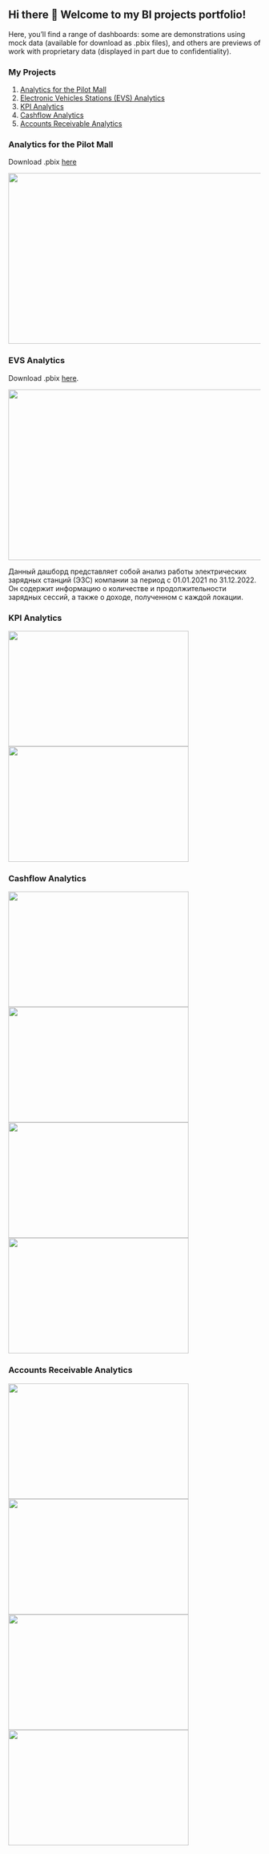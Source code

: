## Hi there 👋 Welcome to my BI projects portfolio!

Here, you’ll find a range of dashboards: some are demonstrations using mock data (available for download as .pbix files), and others are previews of work with proprietary data (displayed in part due to confidentiality).

### My Projects
1. [Analytics for the Pilot Mall](#analytics-for-the-pilot-mall)
2. [Electronic Vehicles Stations (EVS) Analytics](#evs-analytics)
3. [KPI Analytics](#kpi-analytics)
4. [Cashflow Analytics](#cashflow-analytics)
5. [Accounts Receivable Analytics](#accounts-receivable-analytics)

### Analytics for the Pilot Mall
Download .pbix [here](https://github.com/chvladimirova/portfolio/blob/main/dashboards/Mall_dashboard.pbix)

<img src="https://github.com/chulpanvl00/chulpanvl00/assets/69518110/1c7384b5-8178-46eb-83ae-48b9101a1be3" width="600" height="340" >

### EVS Analytics
Download .pbix [here](https://github.com/chvladimirova/portfolio/blob/main/dashboards/EVS_dashboard.pbix).

<img src="https://github.com/chulpanvl00/PowerBI-dashboards/assets/69518110/65f24140-77e6-4253-bea7-b67ae31fe056" width="600" height="340" >

Данный дашборд представляет собой анализ работы электрических зарядных станций (ЭЗС) компании за период с 01.01.2021 по 31.12.2022. Он содержит информацию о количестве и продолжительности зарядных сессий, а также о доходе, полученном с каждой локации.

### KPI Analytics
<img src="https://github.com/chvladimirova/chvladimirova/assets/69518110/7cdd5ed4-a59d-47b8-8969-09bf73443183" width="360" height="230" > <img src="https://github.com/chvladimirova/chvladimirova/assets/69518110/39277ddf-c793-4e6a-b28a-8a1d6025cf8a" width="360" height="230" > 

### Cashflow Analytics
<img src="https://github.com/chulpanvl00/chulpanvl00/assets/69518110/21a2d69e-c325-4b35-8a62-8f270b60e2f1" width="360" height="230" > <img src="https://github.com/chulpanvl00/chulpanvl00/assets/69518110/c060e665-5e6f-4183-af77-002f9667945d" width="360" height="230" > 
<img src="https://github.com/chulpanvl00/chulpanvl00/assets/69518110/f52336a6-fbc5-4a56-9d87-75c3d6b96826" width="360" height="230" > <img src="https://github.com/chulpanvl00/chulpanvl00/assets/69518110/cc2385a0-1405-42fa-a2b1-5b0f3686018d" width="360" height="230" > 

### Accounts Receivable Analytics
<img src="https://github.com/chulpanvl00/chulpanvl00/assets/69518110/d4d0b921-effd-4ad4-82f5-0c1ece22df6c" width="360" height="230" > <img src="https://github.com/chulpanvl00/chulpanvl00/assets/69518110/7ba09967-503e-4599-abc8-4f0d82ec6055" width="360" height="230" >
<img src="https://github.com/chulpanvl00/chulpanvl00/assets/69518110/31d2dd73-7b1b-4d95-acff-4aa39414d21c" width="360" height="230" > <img src="https://github.com/chulpanvl00/chulpanvl00/assets/69518110/aad8359e-70ba-4e1f-8c16-d31b10f548de" width="360" height="230" >

<!--
**chulpanvl00/chulpanvl00** is a ✨ _special_ ✨ repository because its `README.md` (this file) appears on your GitHub profile.

Here are some ideas to get you started:

- 🔭 I’m currently working on ...
- 🌱 I’m currently learning ...
- 👯 I’m looking to collaborate on ...
- 🤔 I’m looking for help with ...
- 💬 Ask me about ...
- 📫 How to reach me: ...
- 😄 Pronouns: ...
- ⚡ Fun fact: ...
-->
